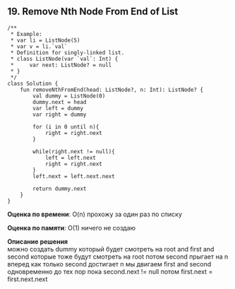 ## 19. Remove Nth Node From End of List


```
/**
 * Example:
 * var li = ListNode(5)
 * var v = li.`val`
 * Definition for singly-linked list.
 * class ListNode(var `val`: Int) {
 *     var next: ListNode? = null
 * }
 */
class Solution {
    fun removeNthFromEnd(head: ListNode?, n: Int): ListNode? {
        val dummy = ListNode(0)
        dummy.next = head
        var left = dummy
        var right = dummy

        for (i in 0 until n){
            right = right.next
        }

        while(right.next != null){
            left = left.next
            right = right.next
        }
        left.next = left.next.next

        return dummy.next
    }
}
```
**Оценка по времени**: O(n) прохожу за один раз по списку


**Оценка по памяти**: O(1) ничего не создаю


**Описание решения**  
можно создать dummy который будет смотреть на root and first and second которые тоже
будут смотреть на root
потом second прыгает на n вперед
как только second достигает n
мы двигаем first and second одновременно до тех пор пока second.next != null
потом first.next = first.next.next
        